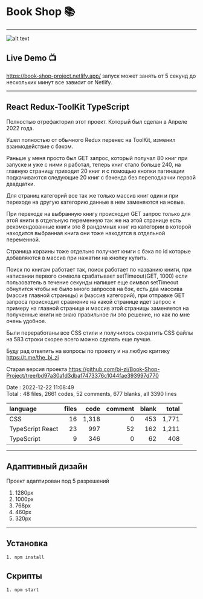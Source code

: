 # Book Shop 📚

---

![alt text](./bookShop.gif)

## Live Demo 📺

https://book-shop-project.netlify.app/ запуск может занять от 5 секунд до нескольких минут все зависит от Netlify.

---

## React Redux-ToolKit TypeScript

Полностью отрефакторил этот проект. Который был сделан в Апреле 2022 года.

Ушел полностью от обычного Redux перенес на ToolKit, изменил взаимодействие с бэком.

Раньше у меня просто был GET запрос, который получал 80 книг при запуске и уже с ними я работал, теперь книг стало больше 240, на главную страницу приходит 20 книг и с помощью кнопки пагинации подкачиваются следующие 20 книг с бэкенда без переподкачки первой двадцатки.

Для страниц категорий все так же только массив книг один и при переходе на другую категорию данные в нем заменяются на новые.

При переходе на выбранную книгу происходит GET запрос только для этой книги в отдельную переменную так же на этой странице есть рекомендованные книги это 8 рандомных книг из категории в которой находится выбранная книга они тоже находятся в отдельной переменной.

Страница корзины тоже отдельно получает книги с бэка по id которые добавляются в массив при нажатии на кнопку купить.

Поиск по книгам работает так, поиск работает по названию книги, при написании первого символа срабатывает setTimeout(GET, 1000) если пользователь в течение секунды напишет еще символ setTimeout обнулится чтобы не было много запросов на бэк, есть два массива (массив главной страницы) и (массив категорий), при отправке GET запроса происходит сравнение на какой странице идет запрос к примеру на главной странице и массив этой страницы заменяется на полученные книги не знаю правильное ли это решение, но как по мне очень удобное.

Были переработаны все CSS стили и получилось сократить CSS файлы на 583 строки скорее всего можно сделать еще лучше.

Буду рад ответить на вопросы по проекту и на любую критику https://t.me/the_bi_zi

Старая версия проекта
https://github.com/bi-zi/Book-Shop-Project/tree/bd97a30a1d3dbaf7473376c1044fae393997d770

Date : 2022-12-22 11:08:49 <br/>
Total : 48 files, 2661 codes, 52 comments, 677 blanks, all 3390 lines

| language         | files |  code | comment | blank | total |
| :--------------- | ----: | ----: | ------: | ----: | ----: |
| CSS              |    16 | 1,318 |       0 |   453 | 1,771 |
| TypeScript React |    23 |   997 |      52 |   162 | 1,211 |
| TypeScript       |     9 |   346 |       0 |    62 |   408 |

---

## Адаптивный дизайн

Проект адаптирован под 5 разрешений

1. 1280px
2. 1000px
3. 768px
4. 460px
5. 320px

---

## Установка

```
1. npm install
```

## Скрипты

```
1. npm start
```
